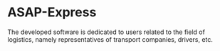 # ASAP-Express
The developed software is dedicated to users related to the field of logistics, namely representatives of transport companies, drivers, etc.
